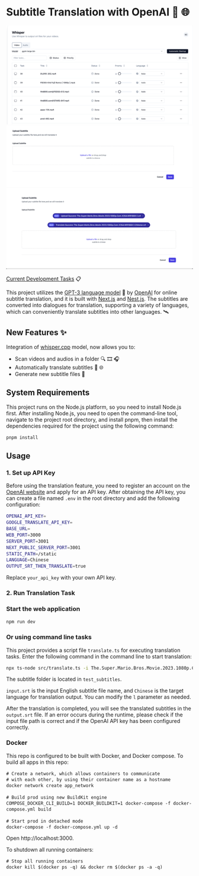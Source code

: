 # Subtitle Translation with OpenAI :speech_balloon: :globe_with_meridians:

![whisper_preview](pictures/whisper_preview.png)
![preview](pictures/preview.png)
![preview-translated](pictures/preview2.png)

[Current Development Tasks](https://hqwuzhaoyi.notion.site/gpt-subtitle-b1eed463063a484f93bdfca91277fc3a?pvs=4) :clipboard:

This project utilizes the [GPT-3 language model](https://openai.com/gpt-3/) :brain: by [OpenAI](https://openai.com/) for online subtitle translation, and it is built with [Next.js](https://nextjs.org/) and [Nest.js](https://nestjs.com/). The subtitles are converted into dialogues for translation, supporting a variety of languages, which can conveniently translate subtitles into other languages. :artificial_satellite:

## New Features :sparkles:

Integration of [whisper.cpp](https://github.com/ggerganov/whisper.cpp) model, now allows you to:

- Scan videos and audios in a folder :mag: :film_strip: :headphones:
- Automatically translate subtitles :speech_balloon: :globe_with_meridians:
- Generate new subtitle files :page_with_curl:

## System Requirements

This project runs on the Node.js platform, so you need to install Node.js first. After installing Node.js, you need to open the command-line tool, navigate to the project root directory, and install pnpm, then install the dependencies required for the project using the following command:

```sh
pnpm install
```

## Usage

### 1. Set up API Key

Before using the translation feature, you need to register an account on the [OpenAI website](https://beta.openai.com/signup/) and apply for an API key. After obtaining the API key, you can create a file named `.env` in the root directory and add the following configuration:

```sh
OPENAI_API_KEY=
GOOGLE_TRANSLATE_API_KEY=
BASE_URL=
WEB_PORT=3000
SERVER_PORT=3001
NEXT_PUBLIC_SERVER_PORT=3001
STATIC_PATH=/static
LANGUAGE=Chinese
OUTPUT_SRT_THEN_TRANSLATE=true
```

Replace `your_api_key` with your own API key.

### 2. Run Translation Task

### Start the web application

```sh
npm run dev
```

### Or using command line tasks

This project provides a script file `translate.ts` for executing translation tasks. Enter the following command in the command line to start translation:

```sh
npx ts-node src/translate.ts -i The.Super.Mario.Bros.Movie.2023.1080p.Cam.X264.Will1869.srt -o output.srt -l Chinese
```

The subtitle folder is located in `test_subtitles`.

`input.srt` is the input English subtitle file name, and `Chinese` is the target language for translation output. You can modify the `l` parameter as needed.

After the translation is completed, you will see the translated subtitles in the `output.srt` file. If an error occurs during the runtime, please check if the input file path is correct and if the OpenAI API key has been configured correctly.

### Docker

This repo is configured to be built with Docker, and Docker compose. To build all apps in this repo:

```
# Create a network, which allows containers to communicate
# with each other, by using their container name as a hostname
docker network create app_network

# Build prod using new BuildKit engine
COMPOSE_DOCKER_CLI_BUILD=1 DOCKER_BUILDKIT=1 docker-compose -f docker-compose.yml build

# Start prod in detached mode
docker-compose -f docker-compose.yml up -d
```

Open http://localhost:3000.

To shutdown all running containers:

```
# Stop all running containers
docker kill $(docker ps -q) && docker rm $(docker ps -a -q)
```
